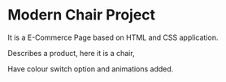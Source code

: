 # Modern Chair Project

It is a E-Commerce Page based on HTML and CSS application.

Describes a product, here it is a chair,

Have colour switch option and animations added.